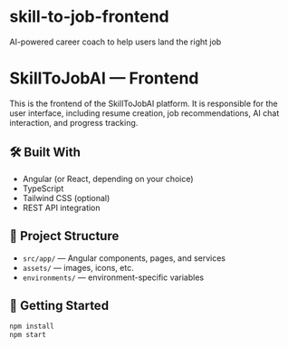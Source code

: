 # skill-to-job-frontend
AI-powered career coach to help users land the right job
# SkillToJobAI — Frontend

This is the frontend of the SkillToJobAI platform. It is responsible for the user interface, including resume creation, job recommendations, AI chat interaction, and progress tracking.

## 🛠️ Built With

- Angular (or React, depending on your choice)
- TypeScript
- Tailwind CSS (optional)
- REST API integration

## 📁 Project Structure

- `src/app/` — Angular components, pages, and services
- `assets/` — images, icons, etc.
- `environments/` — environment-specific variables

## 🚀 Getting Started

```bash
npm install
npm start
